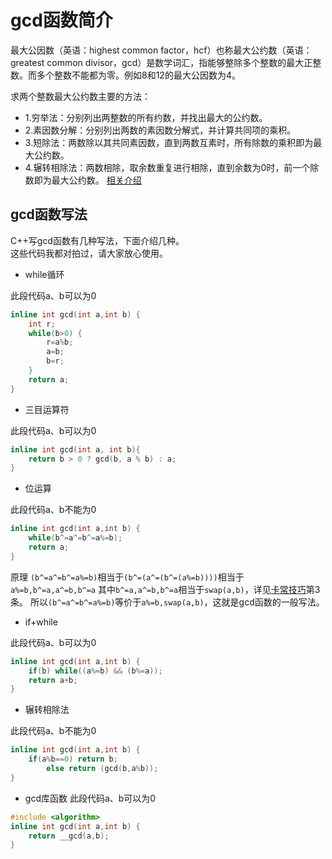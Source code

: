 # gcd函数简介
最大公因数（英语：highest common factor，hcf）也称最大公约数（英语：greatest common divisor，gcd）是数学词汇，指能够整除多个整数的最大正整数。而多个整数不能都为零。例如8和12的最大公因数为4。

求两个整数最大公约数主要的方法：  
- 1.穷举法：分别列出两整数的所有约数，并找出最大的公约数。
- 2.素因数分解：分别列出两数的素因数分解式，并计算共同项的乘积。
- 3.短除法：两数除以其共同素因数，直到两数互素时，所有除数的乘积即为最大公约数。
- 4.辗转相除法：两数相除，取余数重复进行相除，直到余数为0时，前一个除数即为最大公约数。
[相关介绍](./%E6%9C%80%E5%A4%A7%E5%85%AC%E7%BA%A6%E6%95%B0.md)

## gcd函数写法
C++写gcd函数有几种写法，下面介绍几种。  
这些代码我都对拍过，请大家放心使用。

- while循环  

此段代码a、b可以为0
```c
inline int gcd(int a,int b) {
    int r;
    while(b>0) {
        r=a%b;
        a=b;
        b=r;
    }
    return a;
}
```
- 三目运算符
  
此段代码a、b可以为0
```c
inline int gcd(int a, int b){
    return b > 0 ? gcd(b, a % b) : a;
}
```
- 位运算

此段代码a、b不能为0
```c
inline int gcd(int a,int b) {
    while(b^=a^=b^=a%=b);
    return a;
}
```
原理
`(b^=a^=b^=a%=b)`相当于`(b^=(a^=(b^=(a%=b))))`相当于`a%=b,b^=a,a^=b,b^=a`
其中`b^=a,a^=b,b^=a`相当于`swap(a,b)`，详见[卡常技巧](../../Skill/C%2B%2B%E5%8D%A1%E5%B8%B8%E6%8A%80%E5%B7%A7.md)第3条。
所以`(b^=a^=b^=a%=b)`等价于`a%=b,swap(a,b)`，这就是gcd函数的一般写法。

- if+while

此段代码a、b可以为0
```c
inline int gcd(int a,int b) {
	if(b) while((a%=b) && (b%=a));
	return a+b;
}
```
- 辗转相除法

此段代码a、b不能为0
```c
inline int gcd(int a,int b) {
	if(a%b==0) return b;
		else return (gcd(b,a%b));
}
```
- gcd库函数
此段代码a、b可以为0
```c
#include <algorithm>
inline int gcd(int a,int b) {
	return __gcd(a,b);
}
```
